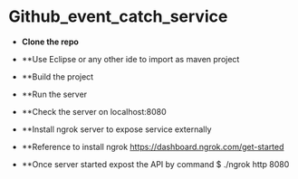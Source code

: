 # Github_event_catch_service

* **Clone the repo**

* **Use Eclipse or any other ide to import as maven project

* **Build the project

* **Run the server

* **Check the server on localhost:8080

* **Install ngrok server to expose service externally

* **Reference to install ngrok https://dashboard.ngrok.com/get-started

* **Once server started expost the API by command $ ./ngrok http 8080
